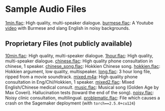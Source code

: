 # Sample Audio Files

[1min.flac](./1min.flac): High quality, multi-speaker dialogue.
[burmese.flac](./burmese.flac): A Youtube [video][scdf-video] with Burmese and slang English in noisy backgrounds.

## Proprietary Files (not publicly available)

[10min.flac](./10min.flac): High quality, multi-speaker dialogue.
[1hour.flac](./1hour.flac): High quality, multi-speaker dialogue.
[chinese.flac](./chinese.flac): High quality phone consultation in chinese, 1 speaker.
[chinese_song.flac](./chinese_song.flac): Hokkien Chinese song.
[hokkien.flac](./hokkien.flac): Hokkien argument, low quality, multispeaker.
[long.flac](./long.flac): 3 hour long file, ripped from a movie soundtrack.
[mixed.m4a](./mixed.m4a): High quality phone consultation in Eng/Chi/Hokkien, 1 speaker.
[mixed2.flac](./mixed2.flac): Mixed English/Chinese medical consult.
[music.flac](./music.flac): Musical song (Golden Age by Max Coveri). Hallucination tests (toward the end of the song).
[noisy.flac](./noisy.flac): Noisy clinic consultation, multilingual.
[problematic.flac](./problematic.flac): File which causes a crash on the Sagemaker deployment (with `torch==2.5.0+cu124`)

[scdf-video]: https://www.youtube.com/watch?v=tVBFPE1ifLQ
